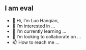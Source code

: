 ## I am eval

- 👋 Hi, I’m Luo Hanqian, 
- 👀 I’m interested in ...
- 🌱 I’m currently learning ...
- 💞️ I’m looking to collaborate on ...
- 📫 How to reach me ...

<!---
evallhq/evallhq is a ✨ special ✨ repository because its `README.md` (this file) appears on your GitHub profile.
You can click the Preview link to take a look at your changes.
--->

